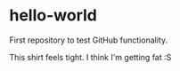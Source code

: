 # hello-world
First repository to test GitHub functionality.

This shirt feels tight. I think I'm getting fat :S
